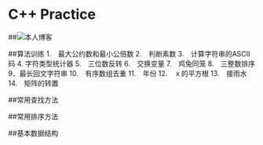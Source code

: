 # C++ Practice
##![本人博客](https://blog.csdn.net/He3he3he/article/details/102248368)

##算法训练
1.　最大公约数和最小公倍数
2.　判断素数
3.　计算字符串的ASCII码
4. 字符类型统计器
5.　三位数反转
6.　交换变量
7.　鸡兔同笼
8.　三整数排序
9．最长回文字符串
10.　有序数组去重
11.　年份
12.　ｘ的平方根
13.　接雨水
14.　矩阵的转置

##常用查找方法

##常用排序方法

##基本数据结构
